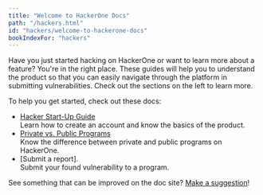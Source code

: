 ```yaml
---
title: "Welcome to HackerOne Docs"
path: "/hackers.html"
id: "hackers/welcome-to-hackerone-docs"
bookIndexFor: "hackers"
---
```


Have you just started hacking on HackerOne or want to learn more about a feature? You're in the right place. These guides will help you to understand the product so that you can easily navigate through the platform in submitting vulnerabilities. Check out the sections on the left to learn more. 

To help you get started, check out these docs:
* [Hacker Start-Up Guide](/hackers/hacker-start-up-guide.html)<br>Learn how to create an account and know the basics of the product. 
* [Private vs. Public Programs](/hackers/private-vs-public-programs.html)<br>Know the difference between private and public programs on HackerOne.</br>
* [Submit a report]. <br>Submit your found vulnerability to a program.</br> 

See something that can be improved on the doc site? [Make a suggestion](https://hacker0x01.github.io/docs.hackerone.com/programs/edit-the-doc-site.html)!
